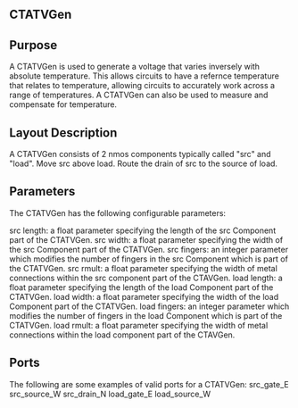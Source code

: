 ## CTATVGen

## Purpose

A CTATVGen is used to generate a voltage that varies inversely with absolute temperature. This allows circuits to have a refernce temperature that relates to temperature, allowing circuits to accurately work across a range of temperatures. A CTATVGen can also be used to measure and compensate for temperature.

## Layout Description

A CTATVGen consists of 2 nmos components typically called "src" and "load". Move src above load. Route the drain of src to the source of load.

## Parameters

The CTATVGen has the following configurable parameters:

src length: a float parameter specifying the length of the src Component part of the CTATVGen.
src width: a float parameter specifying the width of the src Component part of the CTATVGen.
src fingers: an integer parameter which modifies the number of fingers in the src Component which is part of the CTATVGen.
src rmult: a float parameter specifying the width of metal connections within the src component part of the CTAVGen.
load length: a float parameter specifying the length of the load Component part of the CTATVGen.
load width: a float parameter specifying the width of the load Component part of the CTATVGen.
load fingers: an integer parameter which modifies the number of fingers in the load Component which is part of the CTATVGen.
load rmult: a float parameter specifying the width of metal connections within the load component part of the CTAVGen.

## Ports

The following are some examples of valid ports for a CTATVGen:
src_gate_E
src_source_W
src_drain_N
load_gate_E
load_source_W